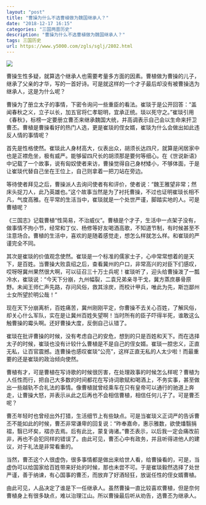 ```yaml
---
layout: "post"
title: "曹操为什么不选曹植做为魏国继承人？"
date: "2018-12-17 16:15"
categories: "三国两晋历史"
description: "曹操为什么不选曹植做为魏国继承人？"
tags: 三国历史
url: https://www.y5000.com/zgls/sglj/2802.html
---
```






![](https://img.y5000.com/uploads/allimg/160616/4-1606161F522936.jpg)

曹操生性多疑，就算选个继承人也需要考量多方面的因素。曹植做为曹操的儿子，继承了父亲的才华，写的一首好诗。可是就这样的一个才子最后却没有被曹操选为继承人，这是为什么呢？

曹操为了册立太子的事情，下密令询问一些重臣的看法。崔琰于是公开回答：“盖闻春秋之义，立子以长，加五官将仁孝聪明，宜承正统。琰以死守之。”崔琰引用《春秋》，标榜一定要册立曹丕来继承魏国大统，并高调表示自己会以生命来扞卫曹丕。曹植是曹操看好的热门人选，更是崔琰的侄女婿，崔琰为什么会做出如此违反人情的事情呢？

首先是性格使然。崔琰此人身材高大，仪表出众，胡须长达四尺，就算是闲居家中也是正襟危坐，极有威严。能够留四尺长的胡须那是要何等细心。在《世说新语》中记载了一个故事，说有匈奴使者来访，曹操觉得自己身材矮小，不够体面，于是让崔琰代替自己坐在王位上，自己则拿着一把刀站在旁边。

等待使者拜见之后，曹操派人去询问使者有和评价，使者说：“魏王雅望非常；然床头捉刀人，此乃英雄也。”这个故事当然是为了衬托曹操，不过也证明崔琰长相不凡，气度高雅。在平常的生活当中，崔琰就是一个处世严谨，脚踏实地的人。可是曹植呢？

《三国志》记载曹植“性简易，不治威仪”。曹植是个才子，生活中一点架子没有，做事情不拘小节，经常和丁仪、杨修等好友喝酒高歌，不知道节制，有时候甚至不注意场合。曹植的生活中，喜欢的是随着感觉走，想怎么样就怎么样。和崔琰的严谨完全不同。

其次是崔琰的价值观念使然。崔琰是一个标准的儒家士子，心中常常想着的是天下，是百姓。当曹操大败袁绍之后，查看冀州的户口，非常高兴的对臣下们感叹，哎呀呀冀州果然很大啊，可以征召三十万士兵呢！崔琰听了，迎头给曹操泼了一瓢冷水，崔琰说：“今天下分崩，九州幅裂，二袁兄弟亲寻干戈，冀方蒸庶暴骨原野。未闻王师仁声先路，存问风俗，救其涂炭，而校计甲兵，唯此为先，斯岂鄙州士女所望於明公哉！”

现在天下分崩离析，百姓痛苦，冀州刚刚平定，你曹操不去关心百姓，了解风俗，却关心什么军队，实在是让冀州百姓失望啊！当时所有的臣子吓得半死，谁敢这么触曹操的霉头啊。还好曹操大度，反倒自己认错了。

崔琰在批评曹操的时候，没有考虑自己的安危，想到的只是百姓和天下。而在选择太子的时候，崔琰也没有计较什么曹植是不是自己的侄女婿。崔琰一腔忠义，正直无私，让百官震撼。连曹操也感叹崔琰“公亮”，这样正直无私的人太少啦！而最重要的还是崔琰的政治倾向使然。

曹植有才，可是曹植在写诗歌的时候很厉害，在处理政事的时候怎么样呢？曹植为人任性而行，把自己大多数的时间都花在写诗词歌赋和喝酒上，不务实事，甚至做出一些越轨不合礼法的事情。像曹植就曾经乘车在只有皇帝可以通行的驰道上奔走，让曹操大怒，并表示从此之后再也不会相信曹植，相信任何儿子了。可是曹丕呢？

曹丕年轻时也曾经出外打猎，生活细节上有些缺点。可是当崔琰义正词严的告诉曹丕不能如此的时候，曹丕非常谦卑的回复说：“昨奉嘉命，惠示雅数，欲使燔翳捐褶，翳已坏矣，褶亦去焉。后有此比，蒙复诲诸。”曹丕表示，以后我一定会痛改前非，再也不会犯同样的错误了。由此可见，曹丕心中有政务，并且听得进他人的建议，对于礼法是非常看重的。

当然，曹丕这个人很虚伪，很多事情都是做出来给世人看，给曹操看的，可是，当虚伪可以给国家给百姓带来好处的时候，那也未尝不可。于是崔琰毅然选择了处世严谨，善于纳谏，有心国事的曹丕，而放弃了好酒轻狂，放诞任性的侄女婿曹植。

由此可见，人品决定了谁是下一任继承人。虽然曹操一直比较喜欢曹植，但是奈何曹植身上有很多缺点，难以治理江山。所以曹操最后听从劝告，选曹丕为继承人。
